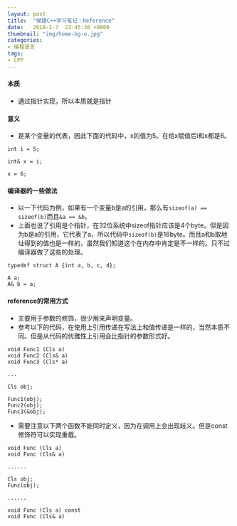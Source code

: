 ```yaml
---
layout: post
title:  "侯捷C++学习笔记：Reference"
date:   2018-1-7  23:45:30 +0800
thumbnail: "img/home-bg-o.jpg"
categories: 
- 编程语言
tags:
- CPP
---
```


#### 本质
- 通过指针实现，所以本质就是指针

<!--more-->

#### 意义
- 是某个变量的代表，因此下面的代码中，x的值为5。在给x赋值后i和x都是6。

```
int i = 5;

int& x = i;

x = 6;
```

#### 编译器的一些做法
- 以一下代码为例，如果有一个变量b是a的引用，那么有`sizeof(a) == sizeof(b)`而且`&a == &b`。
- 上面也说了引用是个指针，在32位系统中sizeof指针应该是4个byte。但是因为b是a的引用，它代表了a，所以代码中`sizeof(b)`是16byte。而且a和b取地址得到的值也是一样的，虽然我们知道这个在内存中肯定是不一样的。只不过编译器做了这些的处理。

```
typedef struct A {int a, b, c, d};

A a;
A& b = a;
```

#### reference的常用方式
- 主要用于参数的修饰，很少用来声明变量。
- 参考以下的代码，在使用上引用传递在写法上和值传递是一样的，当然本质不同。但是从代码的优雅性上引用会比指针的参数形式好。


```
void Func1 (Cls a)
void Func2 (Cls& a)
void Func3 (Cls* a)

...

Cls obj;

Func1(obj);
Func2(obj);
Func3(&obj);
```

- 需要注意以下两个函数不能同时定义，因为在调用上会出现歧义。但是const修饰符可以实现重载。

```
void Func (Cls a)
void Func (Cls& a)

......

Cls obj;
Func(obj);

......

void Func (Cls a) const
void Func (Cls& a)
```
